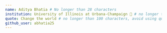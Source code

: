 ```yaml
---
name: Aditya Bhatia # No longer than 28 characters
institution: University of Illinois at Urbana-Champaign 🚩 # no longer than 58 characters
quote: Change the world # no longer than 100 characters, avoid using quotes(") to guarantee the format remains the same.
github_user: abhatia25
---
```

